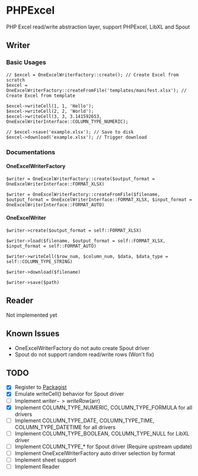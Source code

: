 # PHPExcel
PHP Excel read/write abstraction layer, support PHPExcel, LibXL and Spout

## Writer

### Basic Usages

```
// $excel = OneExcelWriterFactory::create(); // Create Excel from scratch
$excel = OneExcelWriterFactory::createFromFile('templates/manifest.xlsx'); // Create Excel from template

$excel->writeCell(1, 1, 'Hello');
$excel->writeCell(2, 2, 'World');
$excel->writeCell(3, 3, 3.141592653, OneExcelWriterInterface::COLUMN_TYPE_NUMERIC);

// $excel->save('example.xlsx'); // Save to disk
$excel->download('example.xlsx'); // Trigger download
```

### Documentations

#### OneExcelWriterFactory

```
$writer = OneExcelWriterFactory::create($output_format = OneExcelWriterInterface::FORMAT_XLSX)
```

```
$writer = OneExcelWriterFactory::createFromFile($filename, $output_format = OneExcelWriterInterface::FORMAT_XLSX, $input_format = OneExcelWriterInterface::FORMAT_AUTO)
``` 

#### OneExcelWriter

```
$writer->create($output_format = self::FORMAT_XLSX)
```

```
$writer->load($filename, $output_format = self::FORMAT_XLSX, $input_format = self::FORMAT_AUTO)
```

```
$writer->writeCell($row_num, $column_num, $data, $data_type = self::COLUMN_TYPE_STRING)
```

```
$writer->download($filename)
```

```
$writer->save($path)
```


## Reader

Not implemented yet

## Known Issues

- OneExcelWriterFactory do not auto create Spout driver
- Spout do not support random read/write rows (Won't fix)

## TODO

- [x] Register to [Packagist](https://packagist.org/packages/imtigger/oneexcel)
- [x] Emulate writeCell() behavior for Spout driver
- [ ] Implement $writer->writeRow($arr)
- [x] Implement COLUMN_TYPE_NUMERIC, COLUMN_TYPE_FORMULA for all drivers
- [ ] Implement COLUMN_TYPE_DATE, COLUMN_TYPE_TIME, COLUMN_TYPE_DATETIME for all drivers
- [ ] Implement COLUMN_TYPE_BOOLEAN, COLUMN_TYPE_NULL for LibXL driver
- [ ] Implement COLUMN_TYPE_* for Spout driver (Require upstream update)
- [ ] Implement OneExcelWriterFactory auto driver selection by format
- [ ] Implement sheet support
- [ ] Implement Reader
